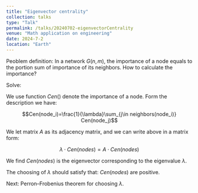 ```yaml
---
title: "Eigenvector centrality"
collection: talks
type: "Talk"
permalink: /talks/20240702-eigenvectorCentrality
venue: "Math application on engineering"
date: 2024-7-2
location: "Earth"
---
```


Peoblem definition: 
In a network $G(n, m)$, the importance of a node equals to the portion sum of importance of its neighbors. How to calculate the importance?


Solve:

We use function $Cen()$ denote the importance of a node.
Form the description we have:

$$Cen(node_i)=\frac{1}{\lambda}\sum_{j\in neighbors(node_i)} Cen(node_j)$$

We let matrix $A$ as its adjacency matrix, and we can write above in a matrix form:

$$\lambda \cdot Cen(nodes)=A \cdot Cen(nodes)$$

We find $Cen(nodes)$ is the eigenvector corresponding to the eigenvalue $\lambda$.

The choosing of $\lambda$ should satisfy that: $Cen(nodes)$ are positive.


Next: Perron–Frobenius theorem for choosing $\lambda$.

